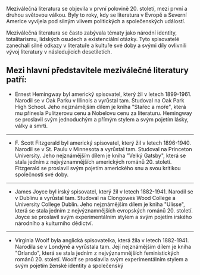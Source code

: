 Meziválečná literatura se objevila v první polovině 20. století, mezi první a druhou světovou válkou. Byly to roky, kdy se literatura v Evropě a Severní Americe vyvíjela pod silným vlivem politických a společenských událostí.

Meziválečná literatura se často zabývala tématy jako národní identity, totalitarismu, lidských osudech a existenciální otázky. Tyto spisovatelé zanechali silné odkazy v literatuře a kultuře své doby a svými díly ovlivnili vývoj literatury v následujících desetiletích.

## Mezi hlavní představitele meziválečné literatury patří:

- Ernest Hemingway byl americký spisovatel, který žil v letech 1899-1961. Narodil se v Oak Parku v Illinois a vyrůstal tam. Studoval na Oak Park High School. Jeho nejznámějším dílem je kniha "Stařec a moře", která mu přinesla Pulitzerovu cenu a Nobelovu cenu za literaturu. Hemingway se proslavil svým jednoduchým a přímým stylem a svým pojetím lásky, války a smrti.

___

- F. Scott Fitzgerald byl americký spisovatel, který žil v letech 1896-1940. Narodil se v St. Paulu v Minnesota a vyrůstal tam. Studoval na Princeton University. Jeho nejznámějším dílem je kniha "Velký Gatsby", která se stala jedním z nejvýznamnějších amerických románů 20. století. Fitzgerald se proslavil svým pojetím amerického snu a svou kritikou společnosti své doby.

___

- James Joyce byl irský spisovatel, který žil v letech 1882-1941. Narodil se v Dublinu a vyrůstal tam. Studoval na Clongowes Wood College a University College Dublin. Jeho nejznámějším dílem je kniha "Ulisse", která se stala jedním z nejvýznamnějších evropských románů 20. století. Joyce se proslavil svým experimentálním stylem a svým pojetím irského národního a kulturního dědictví.

___

- Virginia Woolf byla anglická spisovatelka, která žila v letech 1882-1941. Narodila se v Londýně a vyrůstala tam. Její nejznámějším dílem je kniha "Orlando", která se stala jedním z nejvýznamnějších feministických románů 20. století. Woolf se proslavila svým experimentálním stylem a svým pojetím ženské identity a společenský
